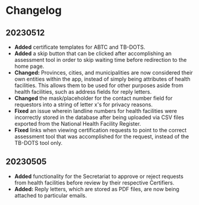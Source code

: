 # Changelog

## 20230512

- __Added__ certificate templates for ABTC and TB-DOTS.
- __Added__ a skip button that can be clicked after accomplishing an
assessment tool in order to skip waiting time before redirection to the
home page.
- __Changed:__ Provinces, cities, and municipalities are now considered
their own entities within the app, instead of simply being attributes of
health facilities. This allows them to be used for other purposes aside
from health facilities, such as address fields for reply letters.
- __Changed__ the mask/placeholder for the contact number field for
requestors into a string of letter x's for privacy reasons.
- __Fixed__ an issue wherein landline numbers for health facilities were
incorrectly stored in the database after being uploaded via CSV files
exported from the National Health Facility Register.
- __Fixed__ links when viewing certification requests to point to the
correct assessment tool that was accomplished for the request, instead of
the TB-DOTS tool only.

## 20230505

- __Added__ functionality for the Secretariat to approve or reject requests
from health facilities before review by their respective Certifiers.
- __Added:__ Reply letters, which are stored as PDF files, are now being
attached to particular emails.
